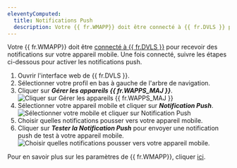 ```yaml
---
eleventyComputed:
  title: Notifications Push
  description: Votre {{ fr.WMAPP}} doit être connecté à {{ fr.DVLS }} pour recevoir des notifications sur votre appareil mobile. 
---
```

Votre {{ fr.WMAPP}} doit être [connecté à {{ fr.DVLS }}](/server/workspace/installation-setup/workspace-mobile-app/setup-mobile-devolutions-server/) pour recevoir des notifications sur votre appareil mobile. Une fois connecté, suivre les étapes ci-dessous pour activer les notifications push.
1. Ouvrir l'interface web de {{ fr.DVLS }}.
1. Sélectionner votre profil en bas à gauche de l'arbre de navigation.  
1. Cliquer sur ***Gérer les appareils {{ fr.WAPPS_MAJ }}***.  
![Cliquer sur Gérer les appareils {{ fr.WAPPS_MAJ }}](https://cdnweb.devolutions.net/docs/docs_en_server_ServerOp6113.png)  
1. Sélectionner votre appareil mobile et cliquer sur ***Notification Push***.  
![Sélectionner votre mobile et cliquer sur Notification Push](https://cdnweb.devolutions.net/docs/docs_en_server_ServerOp6114.png)  
1. Choisir quelles notifications pousser vers votre appareil mobile. 
1. Cliquer sur ***Tester la Notification Push*** pour envoyer une notification push de test à votre appareil mobile.
![Choisir quelles notifications pousser vers votre appareil mobile.](https://cdnweb.devolutions.net/docs/docs_en_server_ServerOp6115.png)

Pour en savoir plus sur les paramètres de {{ fr.WMAPP}}, cliquer [ici](/server/workspace/installation-setup/workspace-mobile-app/workspace-mobile-app-settings/).

